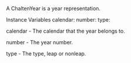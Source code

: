 A ChaltenYear is a year representation.

Instance Variables
	calendar:		<CalendarDefinition>
	number:		<Number>
	type:			<YearType>

calendar
	- The calendar that the year belongs to.

number
	- The year number.

type
	- The type, leap or nonleap.

